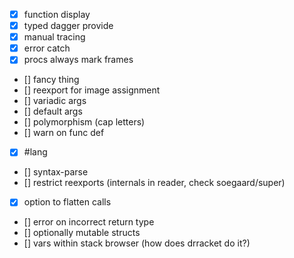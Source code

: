 - [X] function display
- [X] typed dagger provide
- [X] manual tracing
- [X] error catch
- [X] procs always mark frames
- [] fancy thing
- [] reexport for image assignment
- [] variadic args
- [] default args
- [] polymorphism (cap letters)
- [] warn on func def
- [X] #lang
- [] syntax-parse
- [] restrict reexports (internals in reader, check soegaard/super)
- [X] option to flatten calls
- [] error on incorrect return type
- [] optionally mutable structs
- [] vars within stack browser (how does drracket do it?)
